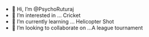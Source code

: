 - 👋 Hi, I’m @PsychoRuturaj
- 👀 I’m interested in ... Cricket 
- 🌱 I’m currently learning ... Helicopter Shot 
- 💞️ I’m looking to collaborate on ...A league tournament 

<!---
PsychoRuturaj/PsychoRuturaj is a ✨ special ✨ repository because its `README.md` (this file) appears on your GitHub profile.
You can click the Preview link to take a look at your changes.
--->
